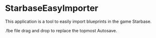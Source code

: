 # StarbaseEasyImporter
 This application is a tool to easily import blueprints in the game Starbase.

.fbe file drag and drop to replace the topmost Autosave.
